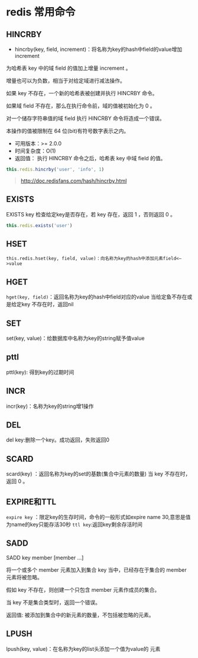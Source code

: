 # redis 常用命令
## HINCRBY
* hincrby(key, field, increment)：将名称为key的hash中field的value增加increment

为哈希表 key 中的域 field 的值加上增量 increment 。

增量也可以为负数，相当于对给定域进行减法操作。

如果 key 不存在，一个新的哈希表被创建并执行 HINCRBY 命令。

如果域 field 不存在，那么在执行命令前，域的值被初始化为 0 。

对一个储存字符串值的域 field 执行 HINCRBY 命令将造成一个错误。

本操作的值被限制在 64 位(bit)有符号数字表示之内。
* 可用版本：>= 2.0.0
* 时间复杂度：O(1)
* 返回值：
执行 HINCRBY 命令之后，哈希表 key 中域 field 的值。

```js
this.redis.hincrby('user', 'info', 1)
```
> http://doc.redisfans.com/hash/hincrby.html

## EXISTS
EXISTS key
检查给定key是否存在，若 key 存在，返回 1 ，否则返回 0 。
```js
this.redis.exists('user')
```
## HSET
```JS
this.redis.hset(key, field, value)：向名称为key的hash中添加元素field<—>value
```

## HGET
`hget(key, field)`：返回名称为key的hash中field对应的value
当给定鱼不存在或是给定key 不存在时，返回nil

## SET
set(key, value)：给数据库中名称为key的string赋予值value

## pttl
pttl(key): 得到key的过期时间
## INCR
incr(key)：名称为key的string增1操作

## DEL
del key:删除一个key。成功返回，失败返回0
## SCARD
scard(key) ：返回名称为key的set的基数(集合中元素的数量)
当 key 不存在时，返回 0 。

## EXPIRE和TTL
`expire key` ：限定key的生存时间，命令的一般形式如expire name 30,意思是值为name的key只能存活30秒
`ttl key`:返回key剩余存活时间

## SADD
SADD key member [member ...]

将一个或多个 member 元素加入到集合 key 当中，已经存在于集合的 member 元素将被忽略。

假如 key 不存在，则创建一个只包含 member 元素作成员的集合。

当 key 不是集合类型时，返回一个错误。

返回值:
被添加到集合中的新元素的数量，不包括被忽略的元素。

## LPUSH
lpush(key, value)：在名称为key的list头添加一个值为value的 元素




